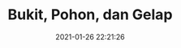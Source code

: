 ---
title: "Bukit, Pohon, dan Gelap"
date: 2021-01-26 22:21:26
description: 'Dalam kegelapan dan sinar rembulan.'
image: 'https://i.postimg.cc/N0CKFsd6/IMG-20201114-175438.jpg'
categories: fauvisme
artist: 'Gallery teplok.id'
instagram: 'dian_djoyo'
---